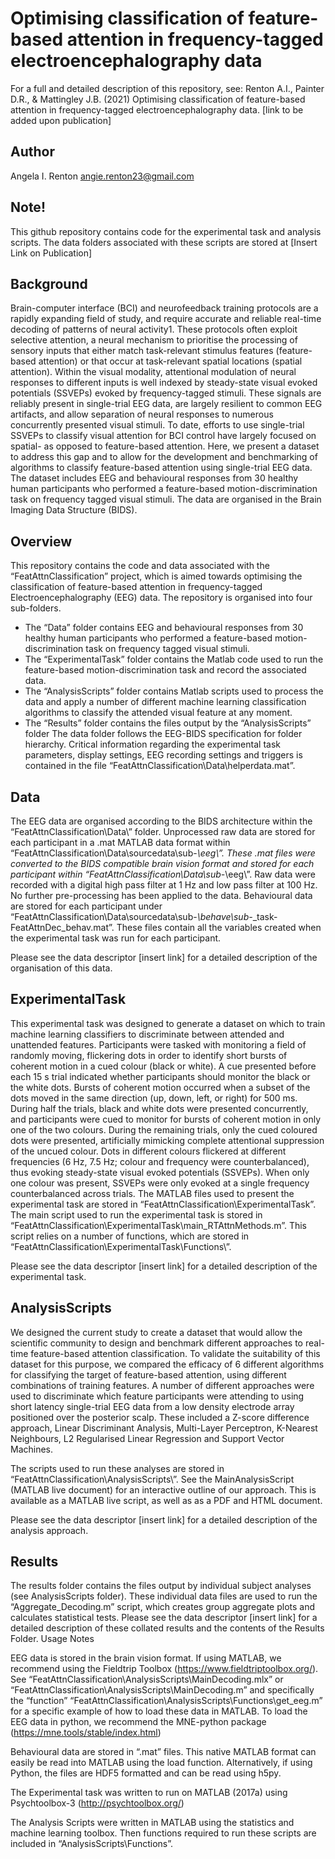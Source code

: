 # Optimising classification of feature-based attention in frequency-tagged electroencephalography data

For a full and detailed description of this repository, see: Renton A.I., Painter D.R., & Mattingley J.B. (2021) Optimising classification of feature-based attention in frequency-tagged electroencephalography data. [link to be added upon publication]

## Author
Angela I. Renton
angie.renton23@gmail.com

## Note! 
This github repository contains code for the experimental task and analysis scripts. The data folders associated with these scripts are stored at [Insert Link on Publication]

## Background
Brain-computer interface (BCI) and neurofeedback training protocols are a rapidly expanding field of study, and require accurate and reliable real-time decoding of patterns of neural activity1. These protocols often exploit selective attention, a neural mechanism to prioritise the processing of sensory inputs that either match task-relevant stimulus features (feature-based attention) or that occur at task-relevant spatial locations (spatial attention). Within the visual modality, attentional modulation of neural responses to different inputs is well indexed by steady-state visual evoked potentials (SSVEPs) evoked by frequency-tagged stimuli. These signals are reliably present in single-trial EEG data, are largely resilient to common EEG artifacts, and allow separation of neural responses to numerous concurrently presented visual stimuli. To date, efforts to use single-trial SSVEPs to classify visual attention for BCI control have largely focused on spatial- as opposed to feature-based attention. Here, we present a dataset to address this gap and to allow for the development and benchmarking of algorithms to classify feature-based attention using single-trial EEG data. The dataset includes EEG and behavioural responses from 30 healthy human participants who performed a feature-based motion-discrimination task on frequency tagged visual stimuli. The data are organised in the Brain Imaging Data Structure (BIDS).

## Overview
This repository contains the code and data associated with the “FeatAttnClassification” project, which is aimed towards optimising the classification of feature-based attention in frequency-tagged Electroencephalography (EEG) data. The repository is organised into four sub-folders. 
-	The “Data” folder contains EEG and behavioural responses from 30 healthy human participants who performed a feature-based motion-discrimination task on frequency tagged visual stimuli.
-	The “ExperimentalTask” folder contains the Matlab code used to run the feature-based motion-discrimination task and record the associated data. 
-	The “AnalysisScripts” folder contains Matlab scripts used to process the data and apply a number of different machine learning classification algorithms to classify the attended visual feature at any moment. 
-	The “Results” folder contains the files output by the “AnalysisScripts” folder
The data folder follows the EEG-BIDS specification for folder hierarchy. Critical information regarding the experimental task parameters, display settings, EEG recording settings and triggers is contained in the file “FeatAttnClassification\Data\helperdata.mat”.

## Data
The EEG data are organised according to the BIDS architecture within the “FeatAttnClassification\Data\” folder. Unprocessed raw data are stored for each participant in a .mat MATLAB data format within “FeatAttnClassification\Data\sourcedata\sub-*\eeg\”. These .mat files were converted to the BIDS compatible brain vision format and stored for each participant within “FeatAttnClassification\Data\sub-*\eeg\”. Raw data were recorded with a digital high pass filter at 1 Hz and low pass filter at 100 Hz. No further pre-processing has been applied to the data.
Behavioural data are stored for each participant under “FeatAttnClassification\Data\sourcedata\sub-*\behave\sub-*_task-FeatAttnDec_behav.mat”. These files contain all the variables created when the experimental task was run for each participant.

Please see the data descriptor [insert link] for a detailed description of the organisation of this data. 

## ExperimentalTask
This experimental task was designed to generate a dataset on which to train machine learning classifiers to discriminate between attended and unattended features. Participants were tasked with monitoring a field of randomly moving, flickering dots in order to identify short bursts of coherent motion in a cued colour (black or white). A cue presented before each 15 s trial indicated whether participants should monitor the black or the white dots. Bursts of coherent motion occurred when a subset of the dots moved in the same direction (up, down, left, or right) for 500 ms. During half the trials, black and white dots were presented concurrently, and participants were cued to monitor for bursts of coherent motion in only one of the two colours. During the remaining trials, only the cued coloured dots were presented, artificially mimicking complete attentional suppression of the uncued colour. Dots in different colours flickered at different frequencies (6 Hz, 7.5 Hz; colour and frequency were counterbalanced), thus evoking steady-state visual evoked potentials (SSVEPs). When only one colour was present, SSVEPs were only evoked at a single frequency counterbalanced across trials.
The MATLAB files used to present the experimental task are stored in “FeatAttnClassification\ExperimentalTask”. The main script used to run the experimental task is stored in “FeatAttnClassification\ExperimentalTask\main_RTAttnMethods.m”. This script relies on a number of functions, which are stored in “FeatAttnClassification\ExperimentalTask\Functions\”.

Please see the data descriptor [insert link] for a detailed description of the experimental task. 

## AnalysisScripts
We designed the current study to create a dataset that would allow the scientific community to design and benchmark different approaches to real-time feature-based attention classification. To validate the suitability of this dataset for this purpose, we compared the efficacy of 6 different algorithms for classifying the target of feature-based attention, using different combinations of training features. 
A number of different approaches were used to discriminate which feature participants were attending to using short latency single-trial EEG data from a low density electrode array positioned over the posterior scalp. These included a Z-score difference approach, Linear Discriminant Analysis, Multi-Layer Perceptron, K-Nearest Neighbours, L2 Regularised Linear Regression and Support Vector Machines. 

The scripts used to run these analyses are stored in “FeatAttnClassification\AnalysisScripts\”. See the MainAnalysisScript (MATLAB live document) for an interactive outline of our approach. This is available as a MATLAB live script, as well as as a PDF and HTML document. 

Please see the data descriptor [insert link] for a detailed description of the analysis approach.

## Results
The results folder contains the files output by individual subject analyses (see AnalysisScripts folder). These individual data files are used to run the “Aggregate_Decoding.m” script, which creates group aggregate plots and calculates statistical tests. 
Please see the data descriptor [insert link] for a detailed description of these collated results and the contents of the Results Folder. 
Usage Notes

EEG data is stored in the brain vision format. If using MATLAB, we recommend using the Fieldtrip Toolbox (https://www.fieldtriptoolbox.org/). See “FeatAttnClassification\AnalysisScripts\MainDecoding.mlx” or “FeatAttnClassification\AnalysisScripts\MainDecoding.m” and specifically the “function” “FeatAttnClassification\AnalysisScripts\Functions\get_eeg.m” for a specific example of how to load these data in MATLAB. To load the EEG data in python, we recommend the MNE-python package (https://mne.tools/stable/index.html)

Behavioural data are stored in “.mat” files. This native MATLAB format can easily be read into MATLAB using the load function. Alternatively, if using Python, the files are HDF5 formatted and can be read using h5py. 

The Experimental task was written to run on MATLAB (2017a) using Psychtoolbox-3 (http://psychtoolbox.org/)

The Analysis Scripts were written in MATLAB using the statistics and machine learning toolbox. Then functions required to run these scripts are included in “AnalysisScripts\Functions”. 

